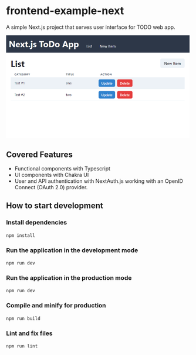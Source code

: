 # frontend-example-next

A simple Next.js project that serves user interface for TODO web app.

<kbd><img src="./resources/screenshot.png" width=500></kbd>

## Covered Features

* Functional components with Typescript
* UI components with Chakra UI
* User and API authentication with NextAuth.js working with an OpenID Connect (OAuth 2.0) provider.

## How to start development

### Install dependencies

```shell
npm install
```

### Run the application in the development mode

```shell
npm run dev
```

### Run the application in the production mode

```shell
npm run dev
```

### Compile and minify for production

```shell
npm run build
```

### Lint and fix files

```shell
npm run lint
```
